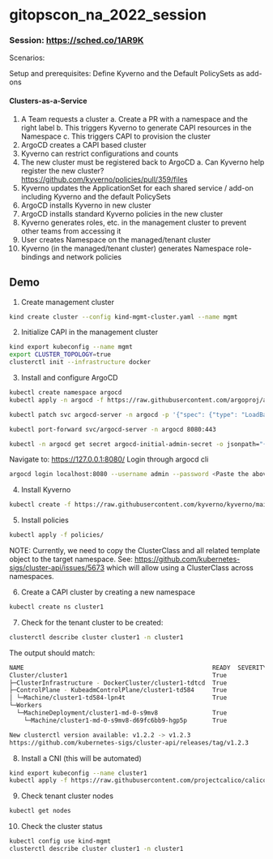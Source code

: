 # gitopscon_na_2022_session

### Session: https://sched.co/1AR9K


Scenarios:

  Setup and prerequisites:
  Define Kyverno and the Default PolicySets as add-ons


  #### Clusters-as-a-Service

  1. A Team requests a cluster 
    a. Create a PR with a namespace and the right label
    b. This triggers Kyverno to generate CAPI resources in the Namespace
    c. This triggers CAPI to provision the cluster
  2. ArgoCD creates a CAPI based cluster 
  3. Kyverno can restrict configurations and counts
  4. The new cluster must be registered back to ArgoCD
    a. Can Kyverno help register the new cluster? https://github.com/kyverno/policies/pull/359/files 
  5. Kyverno updates the ApplicationSet for each shared service / add-on including Kyverno and the default PolicySets 
  6. ArgoCD installs Kyverno in new cluster
  7. ArgoCD installs standard Kyverno policies in the new cluster
  8. Kyverno generates roles, etc. in the management cluster to prevent other teams from accessing it
  9. User creates Namespace on the managed/tenant cluster
  10. Kyverno (in the managed/tenant cluster) generates Namespace role-bindings and network policies 


## Demo

1. Create management cluster

```sh
kind create cluster --config kind-mgmt-cluster.yaml --name mgmt
```

2. Initialize CAPI in the management cluster

```sh
kind export kubeconfig --name mgmt
export CLUSTER_TOPOLOGY=true
clusterctl init --infrastructure docker
```

3. Install and configure ArgoCD

```sh
kubectl create namespace argocd
kubectl apply -n argocd -f https://raw.githubusercontent.com/argoproj/argo-cd/stable/manifests/install.yaml
```

```sh
kubectl patch svc argocd-server -n argocd -p '{"spec": {"type": "LoadBalancer"}}'
```

```sh
kubectl port-forward svc/argocd-server -n argocd 8080:443
```

```sh
kubectl -n argocd get secret argocd-initial-admin-secret -o jsonpath="{.data.password}" | base64 -d; echo
```

Navigate to: https://127.0.0.1:8080/
Login through argocd cli
```sh
argocd login localhost:8080 --username admin --password <Paste the above password>
```

4. Install Kyverno

```sh
kubectl create -f https://raw.githubusercontent.com/kyverno/kyverno/main/config/install.yaml
```

5. Install policies

```sh
kubectl apply -f policies/
```

NOTE: Currently, we need to copy the ClusterClass and all related template object to the target namespace. See: https://github.com/kubernetes-sigs/cluster-api/issues/5673 which will allow using a ClusterClass across namespaces.

6. Create a CAPI cluster by creating a new namespace

```sh
kubectl create ns cluster1
```

7. Check for the tenant cluster to be created:

```sh
clusterctl describe cluster cluster1 -n cluster1
```

The output should match:

```sh
NAME                                                    READY  SEVERITY  REASON  SINCE  MESSAGE 
Cluster/cluster1                                        True                     6h34m           
├─ClusterInfrastructure - DockerCluster/cluster1-tdtcd  True                     6h35m           
├─ControlPlane - KubeadmControlPlane/cluster1-td584     True                     6h34m           
│ └─Machine/cluster1-td584-lpn4t                        True                     6h34m           
└─Workers                                                                                        
  └─MachineDeployment/cluster1-md-0-s9mv8               True                     6h18m           
    └─Machine/cluster1-md-0-s9mv8-d69fc6bb9-hgp5p       True                     6h34m           

New clusterctl version available: v1.2.2 -> v1.2.3
https://github.com/kubernetes-sigs/cluster-api/releases/tag/v1.2.3                                                        
```

8. Install a CNI (this will be automated)

```sh
kind export kubeconfig --name cluster1
kubectl apply -f https://raw.githubusercontent.com/projectcalico/calico/v3.24.1/manifests/calico.yaml
```

9. Check tenant cluster nodes

```sh
kubectl get nodes
```

10. Check the cluster status

```sh
kubectl config use kind-mgmt
clusterctl describe cluster cluster1 -n cluster1
```
